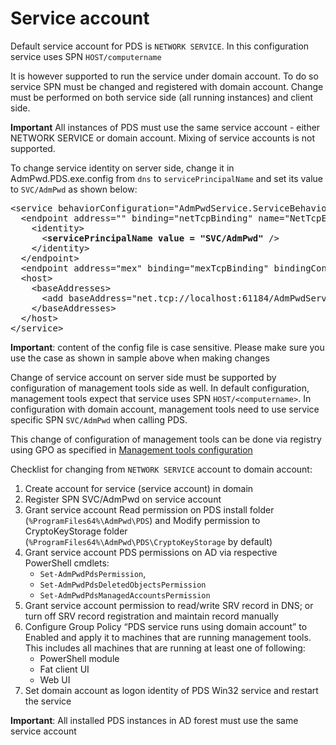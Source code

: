 ﻿# Service account

Default service account for PDS is `NETWORK SERVICE`. In this configuration service uses SPN `HOST/computername`

It is however supported to run the service under domain account. To do so service SPN must be changed and registered with domain account. Change must be performed on both service side (all running instances) and client side.

**Important** All instances of PDS must use the same service account - either NETWORK SERVICE or domain account. Mixing of service accounts is not supported.

To change service identity on server side, change it in AdmPwd.PDS.exe.config from <code>dns</code> to <code>servicePrincipalName</code> and set its value to <code>SVC/AdmPwd</code> as shown below:

<div class="highlight highlight-text-xml">
<pre>&lt;<span class="pl-ent">service</span> <span class="pl-e">behaviorConfiguration</span>=<span class="pl-s"><span class="pl-pds">"</span>AdmPwdService.ServiceBehavior<span class="pl-pds">"</span></span> <span class="pl-e">name</span>=<span class="pl-s"><span class="pl-pds">"</span>AdmPwd.PDS.AdmPwdSvc<span class="pl-pds">"</span></span>&gt;
  &lt;<span class="pl-ent">endpoint</span> <span class="pl-e">address</span>=<span class="pl-s"><span class="pl-pds">"</span><span class="pl-pds">"</span></span> <span class="pl-e">binding</span>=<span class="pl-s"><span class="pl-pds">"</span>netTcpBinding<span class="pl-pds">"</span></span> <span class="pl-e">name</span>=<span class="pl-s"><span class="pl-pds">"</span>NetTcpEndpoint<span class="pl-pds">"</span></span> <span class="pl-e">contract</span>=<span class="pl-s"><span class="pl-pds">"</span>AdmPwd.PDS.IAdmPwdSvc<span class="pl-pds">"</span></span>&gt;
    &lt;<span class="pl-ent">identity</span>&gt;
      &lt;<strong><span class="pl-ent">servicePrincipalName</span> value = <span class="pl-s"><span class="pl-pds">"</span>SVC/AdmPwd<span class="pl-pds">"</span></span></strong> /&gt;
    &lt;/<span class="pl-ent">identity</span>&gt;
  &lt;/<span class="pl-ent">endpoint</span>&gt;
  &lt;<span class="pl-ent">endpoint</span> <span class="pl-e">address</span>=<span class="pl-s"><span class="pl-pds">"</span>mex<span class="pl-pds">"</span></span> <span class="pl-e">binding</span>=<span class="pl-s"><span class="pl-pds">"</span>mexTcpBinding<span class="pl-pds">"</span></span> <span class="pl-e">bindingConfiguration</span>=<span class="pl-s"><span class="pl-pds">"</span><span class="pl-pds">"</span></span> <span class="pl-e">name</span>=<span class="pl-s"><span class="pl-pds">"</span>MexTcpEndpoint<span class="pl-pds">"</span></span> <span class="pl-e">contract</span>=<span class="pl-s"><span class="pl-pds">"</span>IMetadataExchange<span class="pl-pds">"</span></span> /&gt;
  &lt;<span class="pl-ent">host</span>&gt;
    &lt;<span class="pl-ent">baseAddresses</span>&gt;
      &lt;<span class="pl-ent">add</span> <span class="pl-e">baseAddress</span>=<span class="pl-s"><span class="pl-pds">"</span>net.tcp://localhost:61184/AdmPwdService<span class="pl-pds">"</span></span> /&gt;
    &lt;/<span class="pl-ent">baseAddresses</span>&gt;
  &lt;/<span class="pl-ent">host</span>&gt;
&lt;/<span class="pl-ent">service</span>&gt;</pre>
</div>

**Important**: content of the config file is case sensitive. Please make sure you use the case as shown in sample above when making changes

Change of service account on server side must be supported by configuration of management tools side as well. In default configuration, management tools expect that service uses SPN `HOST/<computername>`. In configuration with domain account, management tools need to use service specific SPN `SVC/AdmPwd` when calling PDS.

This change of configuration of management tools can be done via registry using GPO as specified in [Management tools configuration](../Management-Tools/Configuration.md)

Checklist for changing from `NETWORK SERVICE` account to domain account:
1. Create account for service (service account) in domain
2. Register SPN SVC/AdmPwd on service account
3. Grant service account Read permission on PDS install folder (`%ProgramFiles64%\AdmPwd\PDS`) and Modify permission to CryptoKeyStorage folder (`%ProgramFiles64%\AdmPwd\PDS\CryptoKeyStorage` by default)
4. Grant service account PDS permissions on AD via respective PowerShell cmdlets:
   * `Set-AdmPwdPdsPermission`, 
   * `Set-AdmPwdPdsDeletedObjectsPermission` 
   * `Set-AdmPwdPdsManagedAccountsPermission`
5. Grant service account permission to read/write SRV record in DNS; or turn off SRV record registration and maintain record manually
6. Configure Group Policy “PDS service runs using domain account” to Enabled and apply it to machines that are running management tools. This includes all machines that are running at least one of following:
    * PowerShell module
 	* Fat client UI
 	* Web UI
7. Set domain account as logon identity of PDS Win32 service and restart the service

**Important**: All installed PDS instances in AD forest must use the same service account
